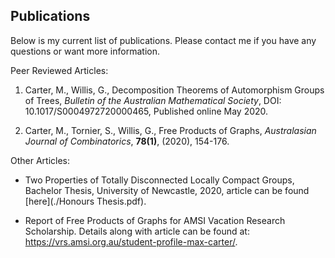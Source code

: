 ## Publications

Below is my current list of publications. Please contact me if you have any questions or want more information.

Peer Reviewed Articles:

1. Carter, M., Willis, G., Decomposition Theorems of Automorphism Groups of Trees, *Bulletin of the Australian Mathematical Society*, DOI: 10.1017/S0004972720000465, Published online May 2020.

1. Carter, M., Tornier, S., Willis, G., Free Products of Graphs, *Australasian Journal of Combinatorics*, **78(1)**, (2020), 154-176.

Other Articles:

* Two Properties of Totally Disconnected Locally Compact Groups, Bachelor Thesis, University of Newcastle, 2020, article can be found [here](./Honours Thesis.pdf).

* Report of Free Products of Graphs for AMSI Vacation Research Scholarship. Details along with article can be found at: https://vrs.amsi.org.au/student-profile-max-carter/.


